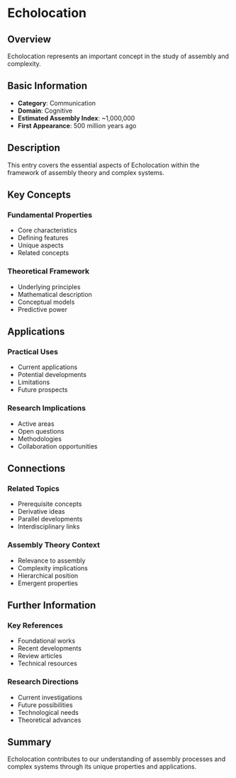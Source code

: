 # Echolocation

## Overview

Echolocation represents an important concept in the study of assembly and complexity.

## Basic Information

- **Category**: Communication
- **Domain**: Cognitive
- **Estimated Assembly Index**: ~1,000,000
- **First Appearance**: 500 million years ago

## Description

This entry covers the essential aspects of Echolocation within the framework of assembly theory and complex systems.

## Key Concepts

### Fundamental Properties
- Core characteristics
- Defining features
- Unique aspects
- Related concepts

### Theoretical Framework
- Underlying principles
- Mathematical description
- Conceptual models
- Predictive power

## Applications

### Practical Uses
- Current applications
- Potential developments
- Limitations
- Future prospects

### Research Implications
- Active areas
- Open questions
- Methodologies
- Collaboration opportunities

## Connections

### Related Topics
- Prerequisite concepts
- Derivative ideas
- Parallel developments
- Interdisciplinary links

### Assembly Theory Context
- Relevance to assembly
- Complexity implications
- Hierarchical position
- Emergent properties

## Further Information

### Key References
- Foundational works
- Recent developments
- Review articles
- Technical resources

### Research Directions
- Current investigations
- Future possibilities
- Technological needs
- Theoretical advances

## Summary

Echolocation contributes to our understanding of assembly processes and complex systems through its unique properties and applications.
